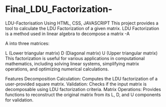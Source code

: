 # Final_LDU_Factorization-
LDU-Factorisation Using HTML, CSS, JAVASCRIPT
This project provides a tool to calculate the LDU Factorization of a given matrix. LDU Factorization is a method used in linear algebra to decompose a matrix -A

A into three matrices:

L (Lower triangular matrix)
D (Diagonal matrix)
U (Upper triangular matrix)
This factorization is useful for various applications in computational mathematics, including solving linear systems, simplifying matrix operations, and optimizing numerical calculations.

Features
Decomposition Calculation: Computes the LDU factorization of a user-provided square matrix.
Validation: Checks if the input matrix is decomposable using LDU factorization criteria.
Matrix Operations: Provides functions to reconstruct the original matrix from its L, D, and U components for validation.
